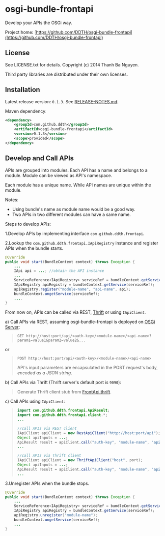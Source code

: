 osgi-bundle-frontapi
====================

Develop your APIs the OSGi way.

Project home:
[https://github.com/DDTH/osgi-bundle-frontapi](https://github.com/DDTH/osgi-bundle-frontapi)


## License ##

See LICENSE.txt for details. Copyright (c) 2014 Thanh Ba Nguyen.

Third party libraries are distributed under their own licenses.


## Installation #

Latest release version: `0.1.3`. See [RELEASE-NOTES.md](RELEASE-NOTES.md).

Maven dependency:

```xml
<dependency>
	<groupId>com.github.ddth</groupId>
	<artifactId>osgi-bundle-frontapi</artifactId>
	<version>0.1.3</version>
	<scope>provided</scope>
</dependency>
```


## Develop and Call APIs ##

APIs are grouped into modules. Each API has a name and belongs to a module. Module can be viewed as API's namespace.

Each module has a unique name. While API names are unique within the module.

Notes:

- Using bundle's name as module name would be a good way.
- Two APIs in two different modules can have a same name.

Steps to develop APIs:

1.Develop APIs by implementing interface `com.github.ddth.frontapi`.

2.Lookup the `com.github.ddth.frontapi.IApiRegistry` instance and register APIs when the bundle starts.
```java
@Override
public void start(BundleContext context) throws Exception {
    ...
    IApi api = ...; //obtain the API instance
    ...
    ServiceReference<IApiRegistry> serviceRef = bundleContext.getServiceReference(IApiRegistry.class);
    IApiRegistry apiRegistry = bundleContext.getService(serviceRef);
    apiRegistry.register("module-name", "api-name", api);
    bundleContext.ungetService(serviceRef);
    ....
}
```

From now on, APIs can be called via REST, [Thrift](http://thrift.apache.org) or using `IApiClient`.

a) Call APIs via REST, assuming osgi-bundle-frontapi is deployed on [OSGi Server](https://github.com/DDTH/osgiserver):
> `GET http://host:port/api/<auth-key>/<module-name>/<api-name>?param1=value1&param2=value2&...`

or
> `POST http://host:port/api/<auth-key>/<module-name>/<api-name>`
> 
> API's input parameters are encapsulated in the POST request's body, *encoded as a JSON string*.

b) Call APIs via Thrift (Thrift server's default port is `9090`):
> Generate Thrift client stub from [FrontApi.thrift](FrontApi.thrift).

c) Call APIs using `IApiClient`:
> ```java
> import com.github.ddth.frontapi.ApiResult;
> import com.github.ddth.frontapi.client.*;
> ...
> 
> //call APIs via REST client
> IApiClient apiClient = new RestApiClient("http://host:port/api");
> Object apiInputs = ...;
> ApiResult result = apiClient.call("auth-key", "module-name", "api-name", apiInputs);
> ...
>
> //call APIs via Thrift client
> IApiClient apiClient = new ThriftApiClient("host", port);
> Object apiInputs = ...;
> ApiResult result = apiClient.call("auth-key", "module-name", "api-name", apiInputs);
> ...
> ```

3.Unregister APIs when the bundle stops.
```java
@Override
public void start(BundleContext context) throws Exception {
    ...
    ServiceReference<IApiRegistry> serviceRef = bundleContext.getServiceReference(IApiRegistry.class);
    IApiRegistry apiRegistry = bundleContext.getService(serviceRef);
    apiRegistry.unregister("module-name");
    bundleContext.ungetService(serviceRef);
    ...
}
```

